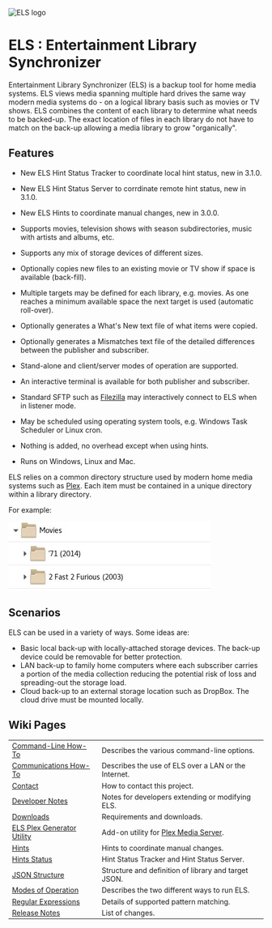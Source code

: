 ![ELS logo](https://github.com/GrokSoft/ELS/blob/master/artifacts/images/els-logo-98px.png)

# ELS : Entertainment Library Synchronizer

Entertainment Library Synchronizer (ELS) is a backup tool for home
media systems. ELS views media spanning multiple hard drives the same
way modern media systems do - on a logical library basis such as movies
or TV shows. ELS combines the content of each library to determine what
needs to be backed-up. The exact location of files in each library do not
have to match on the back-up allowing a media library to grow "organically".

## Features

 * New ELS Hint Status Tracker to coordinate local hint status, new in 3.1.0.
 * New ELS Hint Status Server to corrdinate remote hint status, new in 3.1.0.
 * New ELS Hints to coordinate manual changes, new in 3.0.0.

 * Supports movies, television shows with season subdirectories, 
   music with artists and albums, etc.
 * Supports any mix of storage devices of different sizes.
 * Optionally copies new files to an existing movie or TV show if space is 
   available (back-fill).
 * Multiple targets may be defined for each library, e.g. movies. As 
   one reaches a minimum available space the next target is used (automatic roll-over).
 * Optionally generates a What's New text file of what items were copied.
 * Optionally generates a Mismatches text file of the detailed differences between the publisher and subscriber.
 * Stand-alone and client/server modes of operation are supported.
 * An interactive terminal is available for both publisher and subscriber.
 * Standard SFTP such as [Filezilla](https://filezilla-project.org/) may interactively connect to ELS when in listener mode.
 * May be scheduled using operating system tools, e.g. Windows Task Scheduler or Linux cron.
 * Nothing is added, no overhead except when using hints.
 * Runs on Windows, Linux and Mac.

ELS relies on a common directory structure used by modern home media
systems such as [Plex](https://plex.tv). Each item must be contained in
a unique directory within a library directory.

For example:

![library directory structure](artifacts/images/library-directory.jpg "Library directory")

## Scenarios

ELS can be used in a variety of ways. Some ideas are:

 * Basic local back-up with locally-attached storage devices. The back-up device could
   be removable for better protection.
 * LAN back-up to family home computers where each subscriber carries a portion
   of the media collection reducing the potential risk of loss and spreading-out
   the storage load.
 * Cloud back-up to an external storage location such as DropBox. The cloud drive
   must be mounted locally.

## Wiki Pages

|                                                |                                                      |
|------------------------------------------------|------------------------------------------------------|
|[Command-Line How-To](Command-Line-How-To)      | Describes the various command-line options.          |
|[Communications How-To](Communications-How-To)  | Describes the use of ELS over a LAN or the Internet. |
|[Contact](Contact)                              | How to contact this project.                         |
|[Developer Notes](Developer-Notes)              | Notes for developers extending or modifying ELS.     |
|[Downloads](Downloads)                          | Requirements and downloads.                          |
|[ELS Plex Generator Utility](ELS-Plex-Generator-Utility)                    | Add-on utility for [Plex Media Server](https://www.plex.tv).                 |
|[Hints](Hints)                                  | Hints to coordinate manual changes.                  |
|[Hints Status](Hint-Status)                     | Hint Status Tracker and Hint Status Server.          |
|[JSON Structure](JSON-Structure)                | Structure and definition of library and target JSON. |
|[Modes of Operation](Modes-of-Operation)        | Describes the two different ways to run ELS.         |
|[Regular Expressions](Regular-Expressions)      | Details of supported pattern matching.               |
|[Release Notes](release-notes)                  | List of changes.                                     |

